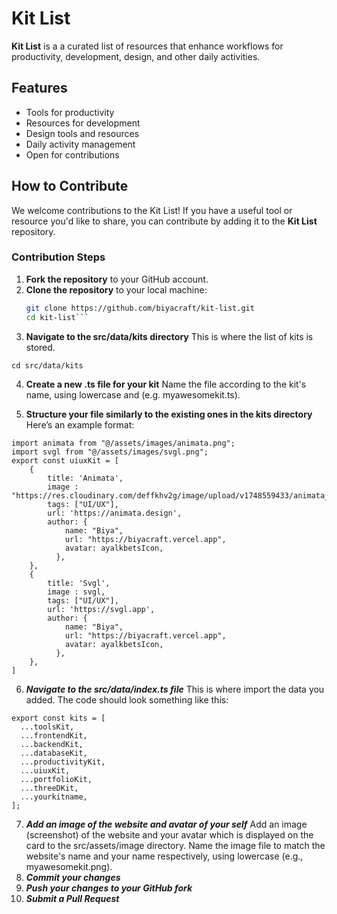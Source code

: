 # Kit List

**Kit List** is a a curated list of resources that enhance workflows for productivity, development, design, and other daily activities.

## Features

- Tools for productivity
- Resources for development
- Design tools and resources
- Daily activity management
- Open for contributions

## How to Contribute

We welcome contributions to the Kit List! If you have a useful tool or resource you'd like to share, you can contribute by adding it to the **Kit List** repository.

### Contribution Steps

1. **Fork the repository** to your GitHub account.
2. **Clone the repository** to your local machine:
   ````bash
   git clone https://github.com/biyacraft/kit-list.git
   cd kit-list```
   ````
3. **Navigate to the src/data/kits directory** This is where the list of kits is stored.

```
cd src/data/kits
```

4. **Create a new .ts file for your kit** Name the file according to the kit's name, using lowercase and (e.g. myawesomekit.ts).

5. **Structure your file similarly to the existing ones in the kits directory** Here’s an example format:

```
import animata from "@/assets/images/animata.png";
import svgl from "@/assets/images/svgl.png";
export const uiuxKit = [
    {
        title: 'Animata',
        image : "https://res.cloudinary.com/deffkhv2g/image/upload/v1748559433/animata_k9lapx.png",
        tags: ["UI/UX"],
        url: 'https://animata.design',
        author: {
            name: "Biya",
            url: "https://biyacraft.vercel.app",
            avatar: ayalkbetsIcon,
          },
    },
    {
        title: 'Svgl',
        image : svgl,
        tags: ["UI/UX"],
        url: 'https://svgl.app',
        author: {
            name: "Biya",
            url: "https://biyacraft.vercel.app",
            avatar: ayalkbetsIcon,
          },
    },
]
```

6. **_Navigate to the src/data/index.ts file_** This is where import the data you added. The code should look something like this:

```
export const kits = [
  ...toolsKit,
  ...frontendKit,
  ...backendKit,
  ...databaseKit,
  ...productivityKit,
  ...uiuxKit,
  ...portfolioKit,
  ...threeDKit,
  ...yourkitname,
];
```

7. **_Add an image of the website and avatar of your self_**
   Add an image (screenshot) of the website and your avatar which is displayed on the card to the src/assets/image directory. Name the image file to match the website's name and your name respectively, using lowercase (e.g., myawesomekit.png).
8. **_Commit your changes_**
9. **_Push your changes to your GitHub fork_**
10. **_Submit a Pull Request_**
